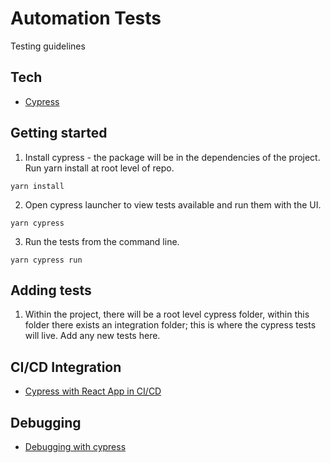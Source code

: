 
# Automation Tests

Testing guidelines

## Tech
- [Cypress](https://www.cypress.io/)

## Getting started
1. Install cypress - the package will be in the dependencies of the project. Run yarn install at root level of repo.

```
yarn install
```

2. Open cypress launcher to view tests available and run them with the UI.

```
yarn cypress
```

3. Run the tests from the command line.
```
yarn cypress run
```

## Adding tests
1. Within the project, there will be a root level cypress folder, within this folder there exists an integration folder; this is where the cypress tests will live. Add any new tests here.

## CI/CD Integration
- [Cypress with React App in CI/CD](https://www.codewithkarma.com/2019/09/create-react-app-functional-automation.html)

## Debugging
- [Debugging with cypress](https://docs.cypress.io/guides/guides/debugging.html#Using-debugger)